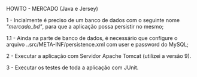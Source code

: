 HOWTO - MERCADO (Java e Jersey)

1 - Incialmente é preciso de um banco de dados com o seguinte nome *"mercado_bd"*, para que a aplicação possa persistir no mesmo;

1.1 - Ainda na parte de banco de dados, é necessário que configure o arquivo ..src/META-INF/persistence.xml com user e password do MySQL;

2 - Executar a aplicação com Servidor Apache Tomcat (utilizei a versão 9).

3 - Executar os testes de toda a aplicação com JUnit.
